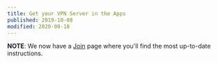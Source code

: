 ```yaml
---
title: Get your VPN Server in the Apps
published: 2019-10-08
modified: 2020-09-18
---
```


**NOTE**: We now have a [Join](../join.html) page where you'll find the most
up-to-date instructions.
